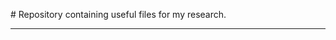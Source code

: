# Repository containing useful files for my research.

---------------------------------------------------
